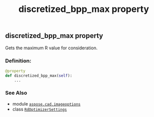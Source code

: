 ﻿---
title: discretized_bpp_max property
second_title: Aspose.CAD for Python via .NET API References
description: 
type: docs
weight: 60
url: /aspose.cad.imageoptions/rdoptimizersettings/discretized_bpp_max/
is_root: false
---

## discretized_bpp_max property


Gets the maximum R value for consideration.
### Definition:
```python
@property
def discretized_bpp_max(self):
    ...
```

### See Also
* module [`aspose.cad.imageoptions`](../../)
* class [`RdOptimizerSettings`](/cad/python-net/aspose.cad.imageoptions/rdoptimizersettings)
